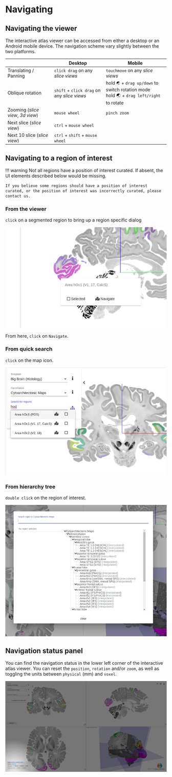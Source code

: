 # Navigating

## Navigating the viewer

The interactive atlas viewer can be accessed from either a desktop or an Android mobile device. The navigation scheme vary slightly between the two platforms.

| | Desktop | Mobile |
| --- | --- | --- |
| Translating / Panning | `click drag` on any _slice views_ | `touchmove` on any _slice views_ |
| Oblique rotation | `shift` + `click drag` on any _slice views_ | hold `🌏` + `drag up/down` to switch rotation mode<br> hold 🌏 + `drag left/right` to rotate |
| Zooming (_slice view_, _3d view_) | `mouse wheel` | `pinch zoom` |
| Next slice (_slice view_) | `ctrl` + `mouse wheel` | |
| Next 10 slice (_slice view_) | `ctrl` + `shift` + `mouse wheel` | |

## Navigating to a region of interest

!!! warning
    Not all regions have a position of interest curated. If absent, the UI elements described below would be missing.
    
    If you believe some regions should have a position of interest curated, or the position of interest was incorrectly curated, please contact us. 

### From the viewer

`click` on a segmented region to bring up a region specific dialog

[![](images/bigbrain_region_specific_dialog.png)](images/bigbrain_region_specific_dialog.png)

From here, `click` on `Navigate`.

### From quick search

`click` on the map icon.

[![](images/bigbrain_quicksearch_hoc.png)](images/bigbrain_quicksearch_hoc.png)

### From hierarchy tree

`double click` on the region of interest. 

[![](images/bigbrain_full_hierarchy.png)](images/bigbrain_full_hierarchy.png)

## Navigation status panel

You can find the navigation status in the lower left corner of the interactive atlas viewer. You can reset the `position`, `rotation` and/or `zoom`, as well as toggling the units between `physical` (mm) and `voxel`.

[![](images/navigation_status.png)](images/navigation_status.png)
